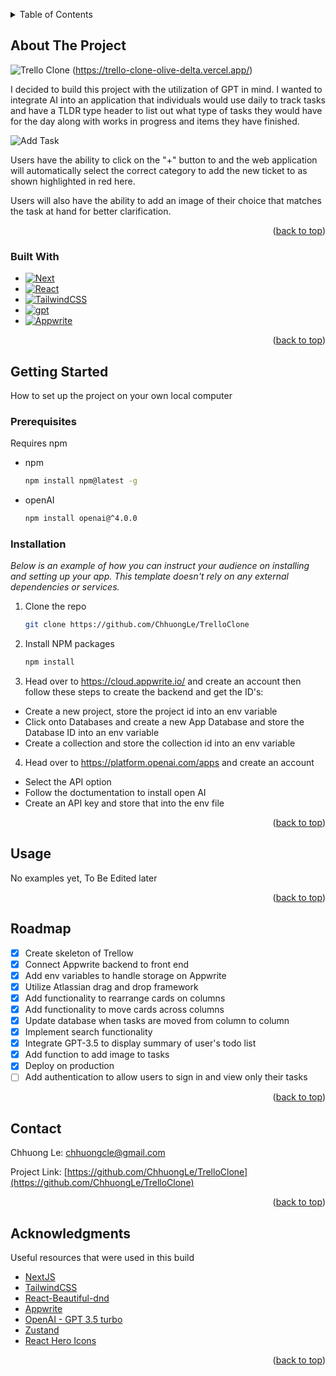 <a name="readme-top"></a>

<!-- TABLE OF CONTENTS -->
<details>
  <summary>Table of Contents</summary>
  <ol>
    <li>
      <a href="#about-the-project">About The Project</a>
      <ul>
        <li><a href="#built-with">Built With</a></li>
      </ul>
    </li>
    <li>
      <a href="#getting-started">Getting Started</a>
      <ul>
        <li><a href="#prerequisites">Prerequisites</a></li>
        <li><a href="#installation">Installation</a></li>
      </ul>
    </li>
    <li><a href="#usage">Usage</a></li>
    <li><a href="#roadmap">Roadmap</a></li>
    <li><a href="#contact">Contact</a></li>
    <li><a href="#acknowledgments">Acknowledgments</a></li>
  </ol>
</details>

<!-- ABOUT THE PROJECT -->
## About The Project

![Trello Clone](https://i.imgur.com/FRdLRMI.jpg) (https://trello-clone-olive-delta.vercel.app/)

I decided to build this project with the utilization of GPT in mind. I wanted to integrate AI into an application that individuals would use daily to track tasks and have a TLDR type header to list out what type of tasks they would have for the day along with works in progress and items they have finished.

![Add Task](https://i.imgur.com/GufoWRo.jpg)

Users have the ability to click on the "+" button to and the web application will automatically select the correct category to add the new ticket to as shown highlighted in red here.

Users will also have the ability to add an image of their choice that matches the task at hand for better clarification.

<p align="right">(<a href="#readme-top">back to top</a>)</p>

### Built With

* [![Next][Next.js]][Next-url]
* [![React][React.js]][React-url]
* [![TailwindCSS][TailwindCSS]][Tailwind-url]
* [![gpt][gpt]][gpt-url]
* [![Appwrite][Appwrite]][Appwrite-url]

<p align="right">(<a href="#readme-top">back to top</a>)</p>

<!-- GETTING STARTED -->
## Getting Started

How to set up the project on your own local computer

### Prerequisites

Requires npm
* npm
  ```sh
  npm install npm@latest -g
  ```
* openAI
  ```sh
  npm install openai@^4.0.0
  ```

### Installation

_Below is an example of how you can instruct your audience on installing and setting up your app. This template doesn't rely on any external dependencies or services._

1. Clone the repo
   ```sh
   git clone https://github.com/ChhuongLe/TrelloClone
   ```
2. Install NPM packages
   ```sh
   npm install
   ```
3. Head over to https://cloud.appwrite.io/ and create an account then follow these steps to create the backend and get the ID's:
  * Create a new project, store the project id into an env variable
  *  Click onto Databases and create a new App Database and store the Database ID into an env variable
  * Create a collection and store the collection id into an env variable
4. Head over to https://platform.openai.com/apps and create an account
  * Select the API option
  * Follow the doctumentation to install open AI
  * Create an API key and store that into the env file

<p align="right">(<a href="#readme-top">back to top</a>)</p>

<!-- USAGE EXAMPLES -->
## Usage

No examples yet, To Be Edited later

<p align="right">(<a href="#readme-top">back to top</a>)</p>

<!-- ROADMAP -->
## Roadmap

- [x] Create skeleton of Trellow
- [x] Connect Appwrite backend to front end
- [x] Add env variables to handle storage on Appwrite
- [x] Utilize Atlassian drag and drop framework
- [x] Add functionality to rearrange cards on columns
- [x] Add functionality to move cards across columns
- [x] Update database when tasks are moved from column to column
- [x] Implement search functionality
- [x] Integrate GPT-3.5 to display summary of user's todo list
- [x] Add function to add image to tasks
- [x] Deploy on production
- [ ] Add authentication to allow users to sign in and view only their tasks

<p align="right">(<a href="#readme-top">back to top</a>)</p>

<!-- CONTACT -->
## Contact

Chhuong Le: chhuongcle@gmail.com

Project Link: [https://github.com/ChhuongLe/TrelloClone](https://github.com/ChhuongLe/TrelloClone)

<p align="right">(<a href="#readme-top">back to top</a>)</p>

<!-- ACKNOWLEDGMENTS -->
## Acknowledgments

Useful resources that were used in this build

* [NextJS](https://nextjs.org/)
* [TailwindCSS](https://tailwindcss.com/)
* [React-Beautiful-dnd](https://github.com/atlassian/react-beautiful-dnd)
* [Appwrite](https://appwrite.io/)
* [OpenAI - GPT 3.5 turbo](https://platform.openai.com/docs/overview)
* [Zustand](https://github.com/pmndrs/zustand)
* [React Hero Icons](https://heroicons.com/)

<p align="right">(<a href="#readme-top">back to top</a>)</p>


<!-- MARKDOWN LINKS & IMAGES -->
<!-- https://www.markdownguide.org/basic-syntax/#reference-style-links -->

[Next.js]: https://img.shields.io/badge/next.js-000000?style=for-the-badge&logo=nextdotjs&logoColor=white
[Next-url]: https://nextjs.org/
[React.js]: https://img.shields.io/badge/React-20232A?style=for-the-badge&logo=react&logoColor=61DAFB
[React-url]: https://reactjs.org/
[Appwrite]: https://img.shields.io/badge/appwrite-red?style=for-the-badge&logo=appwrite&logoColor=white
[Appwrite-url]: https://appwrite.io/
[TailwindCSS]: https://img.shields.io/badge/tailwind-blue?style=for-the-badge&logo=tailwindcss&logoColor=white
[Tailwind-url]: https://tailwindcss.com/
[gpt]: https://img.shields.io/badge/GPT3.0-red?style=for-the-badge&logo=openai&logoColor=white
[gpt-url]: https://openai.com/blog/gpt-3-5-turbo-fine-tuning-and-api-updates
